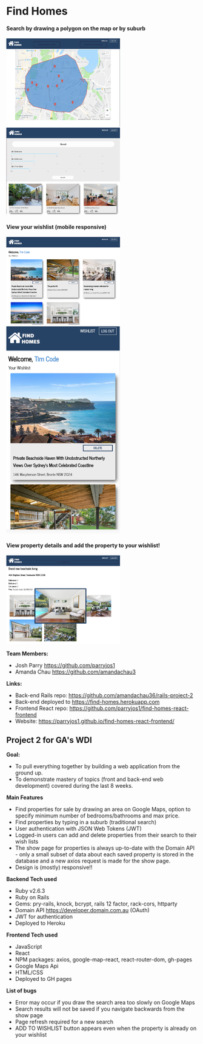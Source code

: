 
# Find Homes

#### Search by drawing a polygon on the map or by suburb
<img alt="map" src="/app/assets/images/map.png" width="300px">

<img alt="search" src="/app/assets/images/search.png" width="300px">

#### View your wishlist (mobile responsive)
<img alt="wishlist" src="/app/assets/images/wish_list.png" width="300px">

<img alt="mobile" src="/app/assets/images/mobile-responsive.png" width="300px">

#### View property details and add the property to your wishlist!  
<img alt="show_page" src="/app/assets/images/show_page.png" width="300px">

**Team Members:**
* Josh Parry https://github.com/parryjos1
* Amanda Chau https://github.com/amandachau3

**Links:**
* Back-end Rails repo: https://github.com/amandachau36/rails-project-2
* Back-end deployed to https://find-homes.herokuapp.com
* Frontend React repo: https://github.com/parryjos1/find-homes-react-frontend
* Website: https://parryjos1.github.io/find-homes-react-frontend/

## Project 2 for GA's WDI

**Goal:**  
* To pull everything together by building a web application from the ground up.
* To demonstrate mastery of topics (front and back-end web development) covered during the last 8 weeks.

**Main Features**
* Find properties for sale by drawing an area on Google Maps, option to specify minimum number of bedrooms/bathrooms and max price.
* Find properties by typing in a suburb (traditional search)
* User authentication with JSON Web Tokens (JWT)   
* Logged-in users can add and delete properties from their search to their wish lists
* The show page for properties is always up-to-date with the Domain API - only a small subset of data about each saved property is stored in the database and a new axios request is made for the show page.
* Design is (mostly) responsive!!


**Backend Tech used**
* Ruby v2.6.3
* Ruby on Rails
* Gems: pry-rails, knock, bcrypt, rails 12 factor, rack-cors, httparty
* Domain API https://developer.domain.com.au (OAuth)
* JWT for authentication
* Deployed to Heroku


**Frontend Tech used**
* JavaScript
* React
* NPM packages: axios, google-map-react, react-router-dom, gh-pages
* Google Maps Api    
* HTML/CSS
* Deployed to GH pages


**List of bugs**
* Error may occur if you draw the search area too slowly on Google Maps
* Search results will not be saved if you navigate backwards from the show page
* Page refresh required for a new search
* ADD TO WISHLIST button appears even when the property is already on your wishlist
